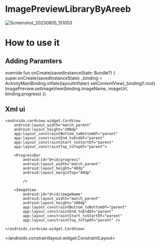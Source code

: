 # ImagePreviewLibraryByAreeb
![Screenshot_20230805_151053](https://github.com/Areeb786123/ImagePreviewLibraryByAreeb/assets/56149022/02a030ac-6649-4de6-b0aa-d39c1ea6d993)



<h1>How to use it </h1>

<h2>Adding Paramters</h2>
<p>
    override fun onCreate(savedInstanceState: Bundle?) {
        super.onCreate(savedInstanceState)
        _binding = ActivityMainBinding.inflate(layoutInflater)
        setContentView(_binding!!.root)
        ImagePreview.setImageView(binding.imageName, imageUrl, binding.progress)
    })</p>
<h2>Xml ui </h2>
<p><?xml version="1.0" encoding="utf-8"?>
<androidx.constraintlayout.widget.ConstraintLayout xmlns:android="http://schemas.android.com/apk/res/android"
    xmlns:app="http://schemas.android.com/apk/res-auto"
    xmlns:tools="http://schemas.android.com/tools"
    android:layout_width="match_parent"
    android:layout_height="match_parent"
    tools:context=".MainActivity">


    <androidx.cardview.widget.CardView
        android:layout_width="match_parent"
        android:layout_height="200dp"
        app:layout_constraintBottom_toBottomOf="parent"
        app:layout_constraintEnd_toEndOf="parent"
        app:layout_constraintStart_toStartOf="parent"
        app:layout_constraintTop_toTopOf="parent">

        <ProgressBar
            android:id="@+id/progress"
            android:layout_width="match_parent"
            android:layout_height="40dp"
            android:layout_marginTop="40dp"

            />

        <ImageView
            android:id="@+id/imageName"
            android:layout_width="match_parent"
            android:layout_height="200dp"
            app:layout_constraintBottom_toBottomOf="parent"
            app:layout_constraintEnd_toEndOf="parent"
            app:layout_constraintStart_toStartOf="parent"
            app:layout_constraintTop_toTopOf="parent" />

    </androidx.cardview.widget.CardView>


</androidx.constraintlayout.widget.ConstraintLayout></p>

